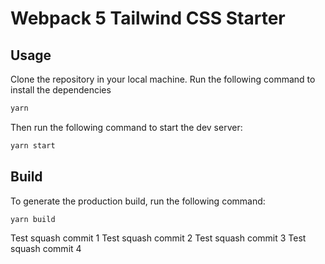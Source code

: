 # Webpack 5 Tailwind CSS Starter

## Usage

Clone the repository in your local machine.
Run the following command to install the dependencies

```bash
yarn
```

Then run the following command to start the dev server:

```bash
yarn start
```

## Build

To generate the production build, run the following command:

```bash
yarn build
```

Test squash commit 1
Test squash commit 2
Test squash commit 3
Test squash commit 4
